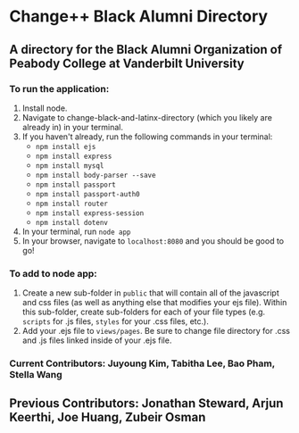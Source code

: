 # Change++ Black Alumni Directory
## A directory for the Black Alumni Organization of Peabody College at Vanderbilt University

### To run the application:
1. Install node.
2. Navigate to change-black-and-latinx-directory (which you likely are already in) in your terminal.
3. If you haven't already, run the following commands in your terminal:
   - `npm install ejs`
   - `npm install express`
   - `npm install mysql`
   - `npm install body-parser --save`
   - `npm install passport`
   - `npm install passport-auth0`
   - `npm install router`
   - `npm install express-session`
   - `npm install dotenv`
4. In your terminal, run `node app`
5. In your browser, navigate to `localhost:8080` and you should be good to go!

### To add to node app:
1. Create a new sub-folder in `public` that will contain all of the javascript and css files (as well as anything else that modifies your ejs file). Within this sub-folder, create sub-folders for each of your file types (e.g. `scripts` for .js files, `styles` for your .css files, etc.).
2. Add your .ejs file to `views/pages`. Be sure to change file directory for .css and .js files linked inside of your .ejs file.

### Current Contributors: Juyoung Kim, Tabitha Lee, Bao Pham, Stella Wang 

## Previous Contributors: Jonathan Steward, Arjun Keerthi, Joe Huang, Zubeir Osman
